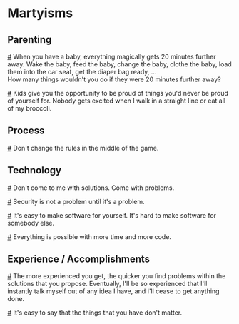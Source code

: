 # Martyisms

## Parenting

<a href="#20-minutes" id="20-minutes">#</a> When you have a baby, everything magically gets 20 minutes further away. Wake the baby, feed the baby, change the baby, clothe the baby, load them into the car seat, get the diaper bag ready, ...  
How many things wouldn't you do if they were 20 minutes further away?

<a href="#im-not-drunk" id="im-not-drunk">#</a> Kids give you the opportunity to be proud of things you'd never be proud of yourself for. Nobody gets excited when I walk in a straight line or eat all of my broccoli.

## Process

<a href="#new-rules" id="new-rules">#</a> Don't change the rules in the middle of the game.

## Technology

<a href="#no-solutions" id="no-solutions">#</a> Don't come to me with solutions. Come with problems.

<a href="#security" id="security">#</a> Security is not a problem until it's a problem.

<a href="#shared-software" id="shared-software">#</a> It's easy to make software for yourself. It's hard to make software for somebody else.

<a href="#more-time-more-code" id="more-time-more-code">#</a> Everything is possible with more time and more code.

## Experience / Accomplishments

<a href="#experienced-enough-to-get-nothing-done" id="experienced-enough-to-get-nothing-done">#</a> The more experienced you get, the quicker you find problems within the solutions that you propose. Eventually, I'll be so experienced that I'll instantly talk myself out of any idea I have, and I'll cease to get anything done.

<a href="#things-that-dont-matter" id="things-that-dont-matter">#</a> It's easy to say that the things that you have don't matter.
